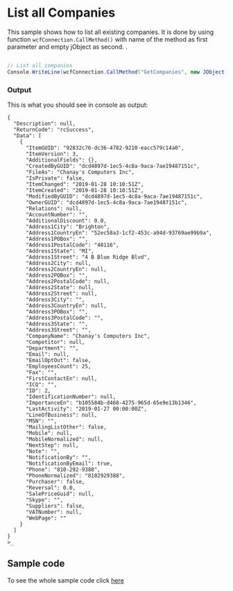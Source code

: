 # List all Companies
This sample shows how to list all existing companies. It is done by using function `wcfConnection.CallMethod()` with name of the method as first parameter and empty jObject  as second. .
```c#

// List all companies
Console.WriteLine(wcfConnection.CallMethod("GetCompanies", new JObject()).ToString());

```

### Output
This is what you should see in console as output:
```console
{
  "Description": null,
  "ReturnCode": "rcSuccess",
  "Data": [
    {
      "ItemGUID": "92832c76-dc36-4782-9210-eacc579c14a0",
      "ItemVersion": 3,
      "AdditionalFields": {},
      "CreatedByGUID": "dcd4897d-1ec5-4c8a-9aca-7ae19487151c",
      "FileAs": "Chanay's Computers Inc",
      "IsPrivate": false,
      "ItemChanged": "2019-01-28 10:10:51Z",
      "ItemCreated": "2019-01-28 10:10:51Z",
      "ModifiedByGUID": "dcd4897d-1ec5-4c8a-9aca-7ae19487151c",
      "OwnerGUID": "dcd4897d-1ec5-4c8a-9aca-7ae19487151c",
      "Relations": null,
      "AccountNumber": "",
      "AdditionalDiscount": 0.0,
      "Address1City": "Brighton",
      "Address1CountryEn": "52ec58a3-1cf2-453c-a94d-93769ae99b9a",
      "Address1POBox": "",
      "Address1PostalCode": "48116",
      "Address1State": "MI",
      "Address1Street": "4 B Blue Ridge Blvd",
      "Address2City": null,
      "Address2CountryEn": null,
      "Address2POBox": "",
      "Address2PostalCode": null,
      "Address2State": null,
      "Address2Street": null,
      "Address3City": "",
      "Address3CountryEn": null,
      "Address3POBox": "",
      "Address3PostalCode": "",
      "Address3State": "",
      "Address3Street": "",
      "CompanyName": "Chanay's Computers Inc",
      "Competitor": null,
      "Department": "",
      "Email": null,
      "EmailOptOut": false,
      "EmployeesCount": 25,
      "Fax": "",
      "FirstContactEn": null,
      "ICQ": "",
      "ID": 2,
      "IdentificationNumber": null,
      "ImportanceEn": "b105584b-d460-4275-965d-65e9e13b1346",
      "LastActivity": "2019-01-27 00:00:00Z",
      "LineOfBusiness": null,
      "MSN": "",
      "MailingListOther": false,
      "Mobile": null,
      "MobileNormalized": null,
      "NextStep": null,
      "Note": "",
      "NotificationBy": "",
      "NotificationByEmail": true,
      "Phone": "810-292-9388",
      "PhoneNormalized": "8102929388",
      "Purchaser": false,
      "Reversal": 0.0,
      "SalePriceGuid": null,
      "Skype": "",
      "Suppliers": false,
      "VATNumber": null,
      "WebPage": ""
    }
  ]
}
>_
```

## Sample code

To see the whole sample code click  [here](https://github.com/rstefko/eway-crm-csharp-lib/blob/master/Examples/ListAllCompanies/sample_code.php)